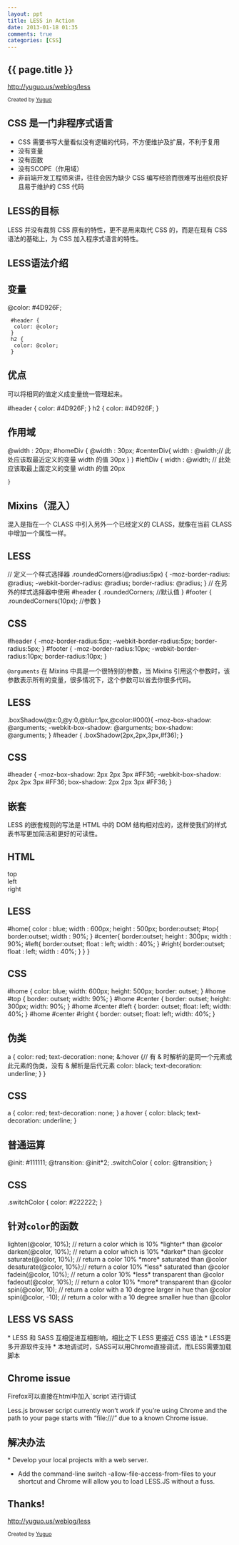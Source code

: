 ```yaml
---
layout: ppt
title: LESS in Action
date: 2013-01-18 01:35
comments: true
categories: [CSS]
---
```


<section data-markdown>
<h1>{{ page.title }}</h1>
<p><a href="http://yuguo.us/weblog/less">http://yuguo.us/weblog/less</a></p>
<p>
<small>Created by <a href="http://yuguo.us">Yuguo</a></small>
</p>
</section>


<section>
<h2>CSS 是一门非程序式语言</h2>
<ul>
	<li>CSS 需要书写大量看似没有逻辑的代码，不方便维护及扩展，不利于复用</li>
	<li>没有变量</li>
	<li>没有函数</li>
	<li>没有SCOPE（作用域）</li>
	<li>非前端开发工程师来讲，往往会因为缺少 CSS 编写经验而很难写出组织良好且易于维护的 CSS 代码</li>
</ul>
</section>


<section>
<h2>LESS的目标</h2>
<p>LESS 并没有裁剪 CSS 原有的特性，更不是用来取代 CSS 的，而是在现有 CSS 语法的基础上，为 CSS 加入程序式语言的特性。</p>
</section>


<section>
<h1>LESS语法介绍</h1>
</section>


<section data-markdown>
<h2>变量</h2>
	@color: #4D926F; 

	 #header { 
	  color: @color; 
	 } 
	 h2 { 
	  color: @color; 
	 } 	
</section>
<section data-markdown>
<h2>优点</h2>
<p>可以将相同的值定义成变量统一管理起来。</p>
	#header { 
	  color: #4D926F; 
	 } 
	 h2 { 
	  color: #4D926F; 
	 } 	
</section>
<section data-markdown>
<h2>作用域</h2>
	@width : 20px; 
	 #homeDiv { 
	   @width : 30px; 
	   #centerDiv{ 
	       width : @width;// 此处应该取最近定义的变量 width 的值 30px 
	              } 
	 } 
	 #leftDiv { 
	     width : @width; // 此处应该取最上面定义的变量 width 的值 20px 

	} 
</section>


<section>
	<h2>Mixins（混入）</h2>
	<p>混入是指在一个 CLASS 中引入另外一个已经定义的 CLASS，就像在当前 CLASS 中增加一个属性一样。</p>
</section>
<section data-markdown>
<h2>LESS</h2>
	// 定义一个样式选择器
	 .roundedCorners(@radius:5px) { 
	 -moz-border-radius: @radius; 
	 -webkit-border-radius: @radius; 
	 border-radius: @radius; 
	 } 
	 // 在另外的样式选择器中使用
	 #header { 
	 .roundedCorners; //默认值
	 } 
	 #footer { 
	 .roundedCorners(10px);  //参数
	 } 
</section>
<section data-markdown>
<h2>CSS</h2>
	#header { 
	 -moz-border-radius:5px; 
	 -webkit-border-radius:5px; 
	 border-radius:5px; 
	 } 
	 #footer { 
	 -moz-border-radius:10px; 
	 -webkit-border-radius:10px; 
	 border-radius:10px; 
	 } 
</section>
<section>
	<p><code>@arguments</code> 在 Mixins 中具是一个很特别的参数，当 Mixins 引用这个参数时，该参数表示所有的变量，很多情况下，这个参数可以省去你很多代码。</p>
</section>
<section data-markdown>
<h2>LESS</h2>
	 .boxShadow(@x:0,@y:0,@blur:1px,@color:#000){ 
	 -moz-box-shadow: @arguments; 
	 -webkit-box-shadow: @arguments; 
	 box-shadow: @arguments; 
	 } 
	 #header { 
	 .boxShadow(2px,2px,3px,#f36); 
	 } 
</section>
<section data-markdown>
<h2>CSS</h2>
	#header { 
	 -moz-box-shadow: 2px 2px 3px #FF36; 
	 -webkit-box-shadow: 2px 2px 3px #FF36; 
	 box-shadow: 2px 2px 3px #FF36; 
	 } 
</section>

<section>
<h1>嵌套</h1>
<p>LESS 的嵌套规则的写法是 HTML 中的 DOM 结构相对应的，这样使我们的样式表书写更加简洁和更好的可读性。</p>
</section>

<section data-markdown>
<h2>HTML</h2>
	<div id="home"> 
	 <div id="top">top</div> 
	 <div id="center"> 
	 <div id="left">left</div> 
	 <div id="right">right</div> 
	 </div> 
	 </div> 
</section>

<section data-markdown>
<h2>LESS</h2>			 
	 #home{ 
	   color : blue; 
	   width : 600px; 
	   height : 500px; 
	   border:outset; 
	   #top{ 
	        border:outset; 
	        width : 90%; 
	   } 
	   #center{ 
	        border:outset; 
	        height : 300px; 
	        width : 90%; 
	        #left{ 
	          border:outset; 
	          float : left; 
	  width : 40%; 
	        } 
	        #right{ 
	          border:outset; 
	          float : left; 
	  width : 40%; 
	        } 
	    } 
	 } 
</section>
<section data-markdown>
<h2>CSS</h2>
	 #home { 
	  color: blue; 
	  width: 600px; 
	  height: 500px; 
	  border: outset; 
	 } 
	 #home #top { 
	  border: outset; 
	  width: 90%; 
	 } 
	 #home #center { 
	  border: outset; 
	  height: 300px; 
	  width: 90%; 
	 } 
	 #home #center #left { 
	  border: outset; 
	  float: left; 
	  width: 40%; 
	 } 
	 #home #center #right { 
	  border: outset; 
	  float: left; 
	  width: 40%; 
	 } 
</section>


<section data-markdown>
<h2>伪类</h2>
	a { 
	 color: red; 
	 text-decoration: none; 
	 &:hover {// 有 & 时解析的是同一个元素或此元素的伪类，没有 & 解析是后代元素
	  color: black; 
	  text-decoration: underline; 
	 } 
	 } 
</section>

<section data-markdown>
<h2>CSS</h2>
	a { 
	 color: red; 
	 text-decoration: none; 
	 } 
	 a:hover { 
	 color: black; 
	 text-decoration: underline; 
	 } 
</section>


<section data-markdown>
<h2>普通运算</h2>
	 @init: #111111; 
	 @transition: @init*2; 
	 .switchColor { 
	 color: @transition; 
	 } 
<h2>CSS</h2>
	.switchColor { 
	  color: #222222; 
	 } 
</section>

<section data-markdown>
<h2>针对<code>color</code>的函数</h2>
	lighten(@color, 10%); // return a color which is 10% *lighter* than @color 
	 darken(@color, 10%); // return a color which is 10% *darker* than @color 
	 saturate(@color, 10%); // return a color 10% *more* saturated than @color 
	 desaturate(@color, 10%);// return a color 10% *less* saturated than @color 
	 fadein(@color, 10%); // return a color 10% *less* transparent than @color 
	 fadeout(@color, 10%); // return a color 10% *more* transparent than @color 
	 spin(@color, 10); // return a color with a 10 degree larger in hue than @color 
	 spin(@color, -10); // return a color with a 10 degree smaller hue than @color 
</section>

<section data-markdown>
<h2>LESS VS SASS</h2>
* LESS 和 SASS 互相促进互相影响，相比之下 LESS 更接近 CSS 语法
* LESS更多开源软件支持
* 本地调试时，SASS可以用Chrome直接调试，而LESS需要加载脚本
</section>

<section data-markdown>
<h2>Chrome issue</h2>
Firefox可以直接在html中加入`script`进行调试

Less.js browser script currently won’t work if you’re using Chrome and the path to your page starts with “file:///” due to a known Chrome issue.
</section>

<section data-markdown>
<h2>解决办法</h2>
* Develop your local projects with a web server.

* Add the command-line switch -allow-file-access-from-files to your shortcut and Chrome will allow you to load LESS.JS without a fuss.
</section>

<section data-markdown>
<h1>Thanks!</h1>

<p><a href="http://yuguo.us/weblog/less">http://yuguo.us/weblog/less</a></p>
<p>
<small>Created by <a href="http://yuguo.us">Yuguo</a></small>
</p>
</section>